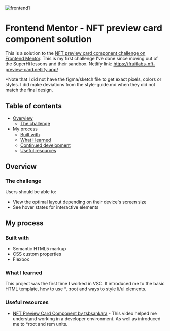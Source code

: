 ![frontend1](https://user-images.githubusercontent.com/106176876/180064475-076a13f3-6bd3-44c3-a2be-ad2c621414e0.gif)

# Frontend Mentor - NFT preview card component solution

This is a solution to the [NFT preview card component challenge on Frontend Mentor](https://www.frontendmentor.io/challenges/nft-preview-card-component-SbdUL_w0U). 
This is my first challenge I've done since moving out of the SuperHi lessons and their sandbox.
Netlify link: https://fruitlabs-nft-preview-card.netlify.app/

*Note that I did not have the figma/sketch file to get exact pixels, colors or styles. I did make deviations from the style-guide.md when they did not match the final design.  

## Table of contents

- [Overview](#overview)
  - [The challenge](#the-challenge)
- [My process](#my-process)
  - [Built with](#built-with)
  - [What I learned](#what-i-learned)
  - [Continued development](#continued-development)
  - [Useful resources](#useful-resources)

## Overview

### The challenge

Users should be able to:

- View the optimal layout depending on their device's screen size
- See hover states for interactive elements

## My process

### Built with

- Semantic HTML5 markup
- CSS custom properties
- Flexbox

### What I learned

This project was the first time I worked in VSC. It introduced me to the basic HTML template, how to use *, :root and ways to style li/ul elements.  


### Useful resources

- [NFT Preview Card Component by tsbsankara](https://www.youtube.com/watch?v=9bGbykdR4T8&t=151s) - This video helped me understand working in a developer environment. As well as introduced me to *root and rem units. 

